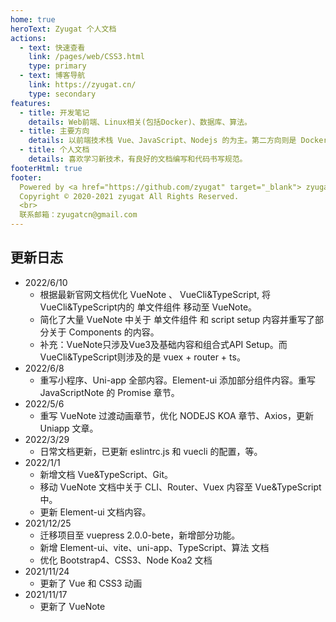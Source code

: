 ```yaml
---
home: true
heroText: Zyugat 个人文档
actions:
  - text: 快速查看
    link: /pages/web/CSS3.html
    type: primary
  - text: 博客导航
    link: https://zyugat.cn/
    type: secondary
features:
  - title: 开发笔记
    details: Web前端、Linux相关(包括Docker)、数据库、算法。
  - title: 主要方向
    details: 以前端技术栈 Vue、JavaScript、Nodejs 的为主。第二方向则是 Docker 偏向服务器运维方向。
  - title: 个人文档
    details: 喜欢学习新技术，有良好的文档编写和代码书写规范。
footerHtml: true
footer:
  Powered by <a href="https://github.com/zyugat" target="_blank"> zyugat </a> <br> <a href="https://beian.miit.gov.cn/" target="_blank">粤ICP备2021116118号</a><br>
  Copyright © 2020-2021 zyugat All Rights Reserved.
  <br>
  联系邮箱：zyugatcn@gmail.com
---
```


## 更新日志

- 2022/6/10
  - 根据最新官网文档优化 VueNote 、 VueCli&TypeScript, 将VueCli&TypeScript内的 单文件组件 移动至 VueNote。
  - 简化了大量 VueNote 中关于 单文件组件 和 script setup 内容并重写了部分关于 Components 的内容。
  - 补充：VueNote只涉及Vue3及基础内容和组合式API Setup。而VueCli&TypeScript则涉及的是 vuex + router + ts。
- 2022/6/8
  - 重写小程序、Uni-app 全部内容。Element-ui 添加部分组件内容。重写 JavaScriptNote 的 Promise 章节。
- 2022/5/6
  - 重写 VueNote 过渡动画章节，优化 NODEJS KOA 章节、Axios，更新 Uniapp 文章。
- 2022/3/29
  - 日常文档更新，已更新 eslintrc.js 和 vuecli 的配置，等。
- 2022/1/1
  - 新增文档 Vue&TypeScript、Git。
  - 移动 VueNote 文档中关于 CLI、Router、Vuex 内容至 Vue&TypeScript 中。
  - 更新 Element-ui 文档内容。
- 2021/12/25
  - 迁移项目至 vuepress 2.0.0-bete，新增部分功能。
  - 新增 Element-ui、vite、uni-app、TypeScript、算法 文档
  - 优化 Bootstrap4、CSS3、Node Koa2 文档
- 2021/11/24
  - 更新了 Vue 和 CSS3 动画
- 2021/11/17
  - 更新了 VueNote
